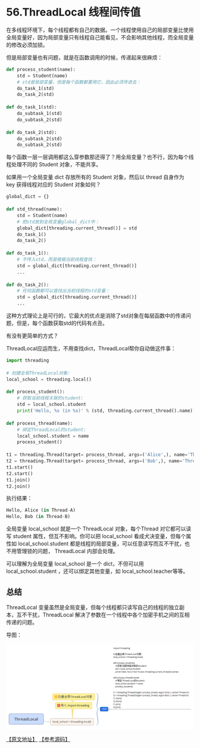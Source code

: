 # 56.ThreadLocal 线程间传值

在多线程环境下，每个线程都有自己的数据。一个线程使用自己的局部变量比使用全局变量好，因为局部变量只有线程自己能看见，不会影响其他线程，而全局变量的修改必须加锁。

但是局部变量也有问题，就是在函数调用的时候，传递起来很麻烦：

````python
def process_student(name):
    std = Student(name)
    # std是局部变量，但是每个函数都要用它，因此必须传进去：
    do_task_1(std)
    do_task_2(std)

def do_task_1(std):
    do_subtask_1(std)
    do_subtask_2(std)

def do_task_2(std):
    do_subtask_2(std)
    do_subtask_2(std)
````

每个函数一层一层调用都这么穿参数那还得了？用全局变量？也不行，因为每个线程处理不同的 Student 对象，不能共享。

如果用一个全局变量 dict 存放所有的 Student 对象，然后以 thread 自身作为 key 获得线程对应的 Student 对象如何？

````python
global_dict = {}

def std_thread(name):
    std = Student(name)
    # 把std放到全局变量global_dict中：
    global_dict[threading.current_thread()] = std
    do_task_1()
    do_task_2()

def do_task_1():
    # 不传入std，而是根据当前线程查找：
    std = global_dict[threading.current_thread()]
    ...

def do_task_2():
    # 任何函数都可以查找出当前线程的std变量：
    std = global_dict[threading.current_thread()]
    ...
````

这种方式理论上是可行的，它最大的优点是消除了std对象在每层函数中的传递问题，但是，每个函数获取std的代码有点丑。

有没有更简单的方式？

ThreadLocal应运而生，不用查找dict，ThreadLocal帮你自动做这件事：

````python
import threading

# 创建全局ThreadLocal对象:
local_school = threading.local()

def process_student():
    # 获取当前线程关联的student:
    std = local_school.student
    print('Hello, %s (in %s)' % (std, threading.current_thread().name))

def process_thread(name):
    # 绑定ThreadLocal的student:
    local_school.student = name
    process_student()

t1 = threading.Thread(target= process_thread, args=('Alice',), name='Thread-A')
t2 = threading.Thread(target= process_thread, args=('Bob',), name='Thread-B')
t1.start()
t2.start()
t1.join()
t2.join()
````

执行结果：
````python
Hello, Alice (in Thread-A)
Hello, Bob (in Thread-B)
````

全局变量 local\_school 就是一个 ThreadLocal 对象，每个Thread 对它都可以读写 student 属性，但互不影响。你可以把 local\_school 看成犬决变量，但每个属性如 local_school.student 都是线程的局部变量，可以任意读写而互不干扰，也不用管理锁的问题， ThreadLocal 内部会处理。

可以理解为全局变量 local\_school 是一个 dict，不但可以用 local\_school.student ，还可以绑定其他变量，如 local_school.teacher等等。

## 总结
ThreadLocal 变量虽然是全局变量，但每个线程都只读写自己的线程的独立副本，互不干扰，ThreadLocal 解决了参数在一个线程中各个加密手机之间的互相传递的问题。


导图：

![ThreadLocal](../images/ThreadLocal.png)

[【原文地址】](https://www.liaoxuefeng.com/wiki/0014316089557264a6b348958f449949df42a6d3a2e542c000/001431928972981094a382e5584413fa040b46d46cce48e000) [【参考源码】](https://github.com/michaelliao/learn-python3/blob/master/samples/multitask/use_threadlocal.py)
